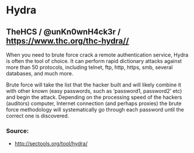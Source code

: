 # Hydra
## TheHCS / @unKn0wnH4ck3r / https://www.thc.org/thc-hydra//

When you need to brute force crack a remote authentication service, Hydra is often the tool of choice. It can perform rapid dictionary attacks against more than 50 protocols, including telnet, ftp, http, https, smb, several databases, and much more.

Brute force will take the list that the hacker built and will likely combine it with other known (easy passwords, such as ‘password1, password2’ etc) and begin the attack. Depending on the processing speed of the hackers (auditors) computer, Internet connection (and perhaps proxies) the brute force methodology will systematically go through each password until the correct one is discovered.

### Source:
* http://sectools.org/tool/hydra/
